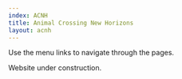 ```yaml
---
index: ACNH
title: Animal Crossing New Horizons
layout: acnh
---
```


Use the menu links to navigate through the pages.

Website under construction.